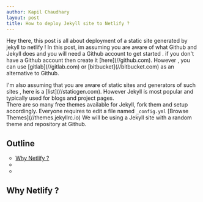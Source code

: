 ```yaml
---
author: Kapil Chaudhary
layout: post
title: How to deploy Jekyll site to Netlify ?
---
```

<p>
Hey there, this post is all about deployment of a static site generated by jekyll to netlify !
In this post, im assuming you are aware of what Github and Jekyll does and you will need a Github account to get started . if you don't have a Github account then create it [here](//github.com). However , you can use [gitlab](//gitlab.com) or [bitbucket](//bitbucket.com) as an alternative to Github.</p>
<p>I'm also assuming that you are aware of static sites and generators of such sites , here is a [list](//staticgen.com). However Jekyll is most popular and typically used for blogs and project pages. <br />There are so many free themes available for Jekyll, fork them  and setup accordingly. Everyone requires to edit a file named <code>_config.yml</code> [Browse Themes](//themes.jekyllrc.io)
We will be using a Jekyll site with a random theme and repository at Github.  
</p>
<section>
<h2>Outline</h2>
<ul type="circle">
<li><a href="#start>Getting Started</a></li>
<li><a href="#why netlify">Why Netlify ?</a></li>
<li></li>
<li></li>
</ul>
</section>
<section>
<h2 id="why netlify">Why Netlify ?</h2>
<p>
</section>

